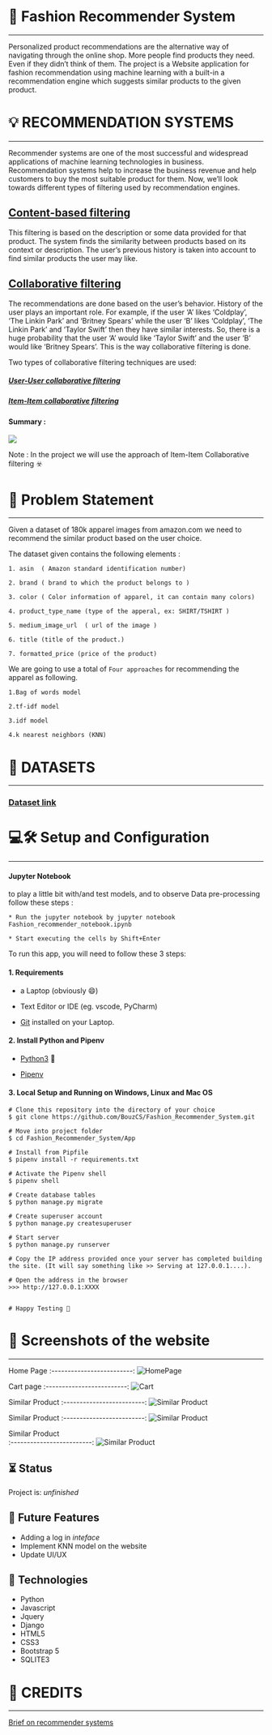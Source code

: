 # :dress: Fashion Recommender System

***

Personalized product recommendations are the alternative way of navigating through the online shop. More people find products they need. Even if they didn’t think of them. The project is a Website application for fashion recommendation using machine learning with a built-in a recommendation engine which suggests similar products to the given product.

# :bulb: RECOMMENDATION SYSTEMS

***

Recommender systems are one of the most successful and widespread applications of machine learning technologies in business. Recommendation systems help to increase the business revenue and help customers to buy the most suitable product for them.
Now, we’ll look towards different types of filtering used by recommendation engines.

## [Content-based filtering](https://towardsdatascience.com/brief-on-recommender-systems-b86a1068a4dd)
  This filtering is based on the description or some data provided for that product. The system finds the similarity between products based on its context or description. The user’s previous history is taken into account to find similar products the user may like.
 
## [Collaborative filtering](https://towardsdatascience.com/brief-on-recommender-systems-b86a1068a4dd)
  The recommendations are done based on the user’s behavior. History of the user plays an important role. For example, if the user ‘A’ likes ‘Coldplay’, ‘The Linkin Park’ and ‘Britney Spears’ while the user ‘B’ likes ‘Coldplay’, ‘The Linkin Park’ and ‘Taylor Swift’ then they have similar interests. So, there is a huge probability that the user ‘A’ would like ‘Taylor Swift’ and the user ‘B’ would like ‘Britney Spears’. This is the way collaborative filtering is done.
  
Two types of collaborative filtering techniques are used:

   ##### [User-User collaborative filtering](https://towardsdatascience.com/brief-on-recommender-systems-b86a1068a4dd)
   ##### [Item-Item collaborative filtering](https://towardsdatascience.com/brief-on-recommender-systems-b86a1068a4dd)
    
    
 <p align="center">
  <h4><strong> Summary : </strong></h4>
  <img src="https://miro.medium.com/max/700/1*mz9tzP1LjPBhmiWXeHyQkQ.png" />
</p>


Note : In the project we will use the approach of Item-Item Collaborative filtering :biohazard:

# :construction: Problem Statement

***

Given a dataset of 180k apparel images from amazon.com we need to recommend the similar product based on the user choice.

The dataset given contains the following elements :

    1. asin  ( Amazon standard identification number)

    2. brand ( brand to which the product belongs to )

    3. color ( Color information of apparel, it can contain many colors) 

    4. product_type_name (type of the apperal, ex: SHIRT/TSHIRT )

    5. medium_image_url  ( url of the image )

    6. title (title of the product.)

    7. formatted_price (price of the product)

We are going to use a total of `Four approaches` for recommending the apparel as following.

```
1.Bag of words model

2.tf-idf model

3.idf model

4.k nearest neighbors (KNN)

```
# :open_file_folder: DATASETS

***


### [Dataset link](https://www.kaggle.com/ajaysh/women-apparel-recommendation-engine-amazoncom#tops_fashion.json)



# :computer::hammer_and_wrench: Setup and Configuration

***

#### Jupyter Notebook

to play a little bit with/and test models, and to observe Data pre-processing follow these steps :

    * Run the jupyter notebook by jupyter notebook Fashion_recommender_notebook.ipynb

    * Start executing the cells by Shift+Enter


To run this app, you will need to follow these 3 steps:

#### 1. Requirements
  - a Laptop (obviously 😄)

  - Text Editor or IDE (eg. vscode, PyCharm)

  - [Git](https://git-scm.com/book/en/v2/Getting-Started-Installing-Git) installed on your Laptop.


#### 2. Install Python and Pipenv
  - [Python3](https://www.python.org/downloads/) :snake:
  

  - [Pipenv](https://pipenv-es.readthedocs.io/es/stable/)

#### 3. Local Setup and Running on Windows, Linux and Mac OS

  ```
  # Clone this repository into the directory of your choice
  $ git clone https://github.com/BouzCS/Fashion_Recommender_System.git

  # Move into project folder
  $ cd Fashion_Recommender_System/App

  # Install from Pipfile
  $ pipenv install -r requirements.txt 

  # Activate the Pipenv shell
  $ pipenv shell

  # Create database tables
  $ python manage.py migrate
  
  # Create superuser account
  $ python manage.py createsuperuser

  # Start server
  $ python manage.py runserver
  
  # Copy the IP address provided once your server has completed building the site. (It will say something like >> Serving at 127.0.0.1....).
  
  # Open the address in the browser
  >>> http://127.0.0.1:XXXX
  
  
  # Happy Testing 🤗
  ```
# :camera_flash: Screenshots of the website

***

Home Page
:-------------------------:
![HomePage](https://github.com/BouzCS/Fashion_Recommender_System/blob/main/Images/Home%20page.jpeg)


Cart page
:-------------------------:
![Cart](https://github.com/BouzCS/Fashion_Recommender_System/blob/main/Images/Cart.jpeg)


Similar Product
:-------------------------:
![Similar Product](https://github.com/BouzCS/Fashion_Recommender_System/blob/main/Images/Product%201.jpeg)


Similar Product
:-------------------------:
![Similar Product](https://github.com/BouzCS/Fashion_Recommender_System/blob/main/Images/Product%202.jpeg)


Similar Product          
:-------------------------:
![Similar Product](https://github.com/BouzCS/Fashion_Recommender_System/blob/main/Images/Product%203.jpeg)


## :hourglass_flowing_sand: Status
Project is: _unfinished_


## :date: Future Features

* Adding a log in _inteface_
* Implement KNN model on the website
* Update UI/UX


## :abacus: Technologies

* Python
* Javascript
* Jquery 
* Django
* HTML5
* CSS3 
* Bootstrap 5
* SQLITE3

# :pushpin: CREDITS

***

[Brief on recommender systems](https://towardsdatascience.com/brief-on-recommender-systems-b86a1068a4dd)
